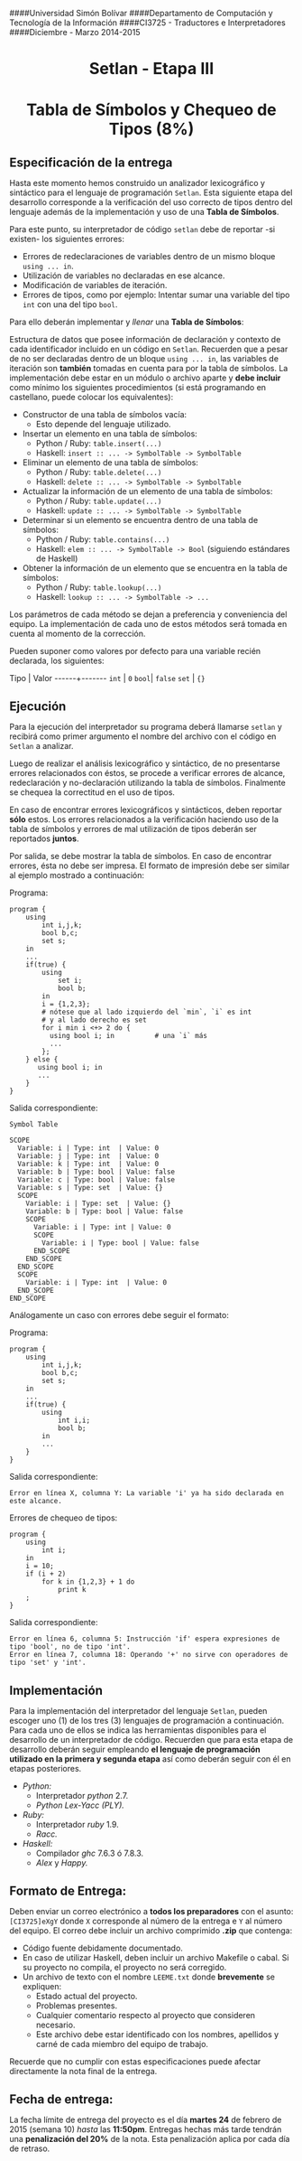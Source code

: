 <style>
h1 {text-align: center}
h2 {margin-bottom: 15px;}
table { min-width: 33%; margin-left: 33%; }
code { /*background: rgba(190,190,50,0.4)*/ }
</style>

####Universidad Simón Bolívar
####Departamento de Computación y Tecnología de la Información
####CI3725 - Traductores e Interpretadores
####Diciembre - Marzo 2014-2015

# Setlan - Etapa III
# Tabla de Símbolos y Chequeo de Tipos (8%)

## Especificación de la entrega

Hasta este momento hemos construido un analizador lexicográfico
y sintáctico para el lenguaje de programación `Setlan`. 
Esta siguiente  etapa del desarrollo corresponde a la verificación
del uso correcto de tipos dentro del lenguaje además de la
implementación y uso de una **Tabla de Símbolos**.

Para este punto, su interpretador de código `setlan` debe de
reportar -si existen- los siguientes errores:

+ Errores de redeclaraciones de variables dentro de un mismo
bloque `using ... in`.
+ Utilización de variables no declaradas en ese alcance.
+ Modificación de variables de iteración.
+ Errores de tipos, como por ejemplo: Intentar sumar una
variable del tipo `int` con una del tipo `bool`.

Para ello deberán implementar y _llenar_ una **Tabla de Símbolos**:

Estructura de datos que posee información de declaración y 
contexto de cada identificador incluido en un código en `Setlan`.
Recuerden que a pesar de no ser declaradas dentro de un bloque
`using ... in`, las variables de iteración son **también** tomadas
en cuenta para por la tabla de símbolos. La implementación debe estar 
en un módulo o archivo aparte y **debe incluir** como mínimo los 
siguientes procedimientos (si está programando en castellano, 
puede colocar los equivalentes):

+ Constructor de una tabla de símbolos vacía:
    - Esto depende del lenguaje utilizado.
+ Insertar un elemento en una tabla de símbolos:
    - Python / Ruby: `table.insert(...)`
    - Haskell: `insert :: ... -> SymbolTable -> SymbolTable`
+ Eliminar un elemento de una tabla de símbolos:
    - Python / Ruby: `table.delete(...)`
    - Haskell: `delete :: ... -> SymbolTable -> SymbolTable`
+ Actualizar la información de un elemento de una tabla de símbolos:
    - Python / Ruby: `table.update(...)`
    - Haskell: `update :: ... -> SymbolTable -> SymbolTable`
+ Determinar si un elemento se encuentra dentro de una tabla de símbolos:
    - Python / Ruby: `table.contains(...)`
    - Haskell: `elem :: ... -> SymbolTable -> Bool` (siguiendo estándares de Haskell)
+ Obtener la información de un elemento que se encuentra en la tabla de símbolos:
    - Python / Ruby: `table.lookup(...)`
    - Haskell: `lookup :: ... -> SymbolTable -> ...`

Los parámetros de cada método se dejan a preferencia y conveniencia
del equipo. La implementación de cada uno de estos métodos 
será tomada en cuenta al momento de la corrección.

Pueden suponer como valores por defecto para una variable recién declarada,
los siguientes:

 Tipo | Valor 
------+-------
`int` | `0`
`bool`| `false`
`set` | `{}`

## Ejecución

Para la ejecución del interpretador su programa deberá llamarse
`setlan` y recibirá como primer argumento el nombre del archivo
con el código en `Setlan` a analizar.

Luego de realizar el análisis lexicográfico y sintáctico, de
no presentarse errores relacionados con éstos, se procede a 
verificar errores de alcance, redeclaración y no-declaración
utilizando la tabla de símbolos. Finalmente se chequea la
correctitud en el uso de tipos. 

En caso de encontrar errores lexicográficos y sintácticos, deben
reportar **sólo** estos. Los errores relacionados a la
verificación haciendo uso de la tabla de símbolos y errores de
mal utilización de tipos deberán ser reportados **juntos**.

Por salida, se debe mostrar la tabla de símbolos. En caso de
encontrar errores, ésta no debe ser impresa. 
El formato de impresión debe ser similar al ejemplo 
mostrado a continuación:

Programa:

```
program {
    using
        int i,j,k;
        bool b,c;
        set s;
    in
    ...
    if(true) {
        using
            set i;
            bool b;
        in
        i = {1,2,3};
        # nótese que al lado izquierdo del `min`, `i` es int 
        # y al lado derecho es set
        for i min i <+> 2 do {
          using bool i; in          # una `i` más
          ...
        };
    } else {
       using bool i; in
       ...
    }
}
```

Salida correspondiente:

```
Symbol Table

SCOPE
  Variable: i | Type: int  | Value: 0
  Variable: j | Type: int  | Value: 0
  Variable: k | Type: int  | Value: 0
  Variable: b | Type: bool | Value: false
  Variable: c | Type: bool | Value: false
  Variable: s | Type: set  | Value: {}
  SCOPE
    Variable: i | Type: set  | Value: {}
    Variable: b | Type: bool | Value: false
    SCOPE
      Variable: i | Type: int | Value: 0
      SCOPE
        Variable: i | Type: bool | Value: false
      END_SCOPE
    END_SCOPE
  END_SCOPE
  SCOPE
    Variable: i | Type: int  | Value: 0
  END_SCOPE
END_SCOPE
```

Análogamente un caso con errores debe seguir el formato:

Programa:

```
program {
	using
		int i,j,k;
		bool b,c;
		set s;
	in
	...
	if(true) {
		using
			int i,i;
			bool b;
		in
		...
	}
}
```

Salida correspondiente:

```
Error en línea X, columna Y: La variable 'i' ya ha sido declarada en este alcance.
```

Errores de chequeo de tipos:

```
program {
    using
        int i;
    in
    i = 10;
    if (i + 2)
        for k in {1,2,3} + 1 do
            print k
    ;
}
```

Salida correspondiente:

```
Error en línea 6, columna 5: Instrucción 'if' espera expresiones de tipo 'bool', no de tipo 'int'.
Error en línea 7, columna 18: Operando '+' no sirve con operadores de tipo 'set' y 'int'.
```

## Implementación

Para la implementación del interpretador del lenguaje `Setlan`,
pueden escoger uno (1) de los tres (3) lenguajes de programación
a continuación. Para cada uno de ellos se indica las herramientas
disponibles  para el desarrollo de un interpretador de código.
Recuerden que  para esta etapa de desarrollo deberán seguir 
empleando  **el lenguaje de programación utilizado en la primera y segunda etapa** 
así como deberán seguir con él en etapas posteriores.

+ _Python:_
    - Interpretador _python_ 2.7.
    - _Python Lex-Yacc (PLY)._
+ _Ruby:_
    - Interpretador _ruby_ 1.9.
    - _Racc._
+ _Haskell:_
    - Compilador _ghc_ 7.6.3 ó 7.8.3.
    - _Alex_ y _Happy._

## Formato de Entrega:

Deben enviar un correo electrónico a **todos los preparadores**
con el asunto: `[CI3725]eXgY` donde `X` corresponde
al número de la entrega e `Y` al número del equipo. El correo debe
incluir un archivo comprimido **.zip** que contenga:

+ Código fuente debidamente documentado.
+ En caso de utilizar Haskell, deben incluir un archivo Makefile o cabal.
Si su proyecto no compila, el proyecto no será corregido.
+ Un archivo de texto con el nombre `LEEME.txt` donde **brevemente** se expliquen:
    - Estado actual del proyecto.
    - Problemas presentes.
    - Cualquier comentario respecto al proyecto que consideren necesario.
    - Este archivo debe estar identificado con los nombres, apellidos
y carné de cada miembro del equipo de trabajo.

Recuerde que no cumplir con estas especificaciones puede afectar
directamente la nota final de la entrega.

## Fecha de entrega:

La fecha límite de entrega del proyecto es el día **martes 24**
de febrero de 2015 (semana 10) _hasta_ las **11:50pm**. Entregas
hechas más tarde tendrán una **penalización del 20%** de la nota.
Esta penalización aplica por cada día de retraso.
